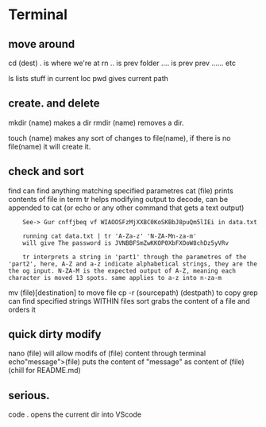 # Terminal

## move around
cd (dest)
. is where we're at rn
.. is prev folder
.... is prev prev
...... etc

ls lists stuff in current loc
pwd gives current path

## create. and delete
mkdir (name) makes a dir
rmdir (name) removes a dir.

touch (name) makes any sort of changes to file(name), if there is no file(name) it will create it.

## check and sort
find can find anything matching specified parametres
cat (file) prints contents of file in term
        tr helps modifying output to decode, can be appended to cat (or echo or any other command that gets a text output)

        See-> Gur cnffjbeq vf WIAOOSFzMjXXBC0KoSKBbJ8puQm5lIEi in data.txt

        running cat data.txt | tr 'A-Za-z' 'N-ZA-Mn-za-m'
        will give The password is JVNBBFSmZwKKOP0XbFXOoW8chDz5yVRv

        tr interprets a string in 'part1' through the parametres of the 'part2', here, A-Z and a-z indicate alphabetical strings, they are the the og input. N-ZA-M is the expected output of A-Z, meaning each character is moved 13 spots. same applies to a-z into n-za-m

mv (file)[destination] to move file
cp -r (sourcepath) (destpath) to copy
grep can find specified strings WITHIN files
sort grabs the content of a file and orders it

## quick dirty modify
nano (file) will allow modifs of (file) content through terminal
echo"message">(file) puts the content of "message" as content of (file) (chill for README.md)

## serious.
code . opens the current dir into VScode
